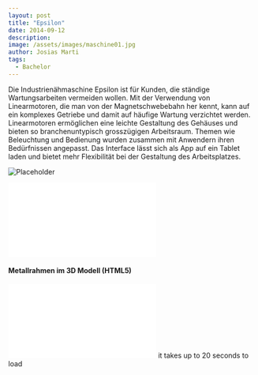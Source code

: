 ```yaml
---
layout: post
title: "Epsilon"
date: 2014-09-12
description: 
image: /assets/images/maschine01.jpg
author: Josias Marti
tags: 
  - Bachelor
---
```

Die Industrienähmaschine Epsilon ist für Kunden, die ständige Wartungsarbeiten vermeiden wollen. Mit der Verwendung von Linearmotoren, die man von der Magnetschwebebahn her kennt, kann auf ein komplexes Getriebe und damit auf häufige Wartung verzichtet werden. Linearmotoren ermöglichen eine leichte Gestaltung des Gehäuses und bieten so branchenuntypisch grosszügigen Arbeitsraum. Themen wie Beleuchtung und Bedienung wurden zusammen mit Anwendern ihren Bedürfnissen angepasst. Das Interface lässt sich als App auf ein Tablet laden und bietet mehr Flexibilität bei der Gestaltung des Arbeitsplatzes. 


![Placeholder](/assets/images/maschine01.jpg)



<iframe style="border: none;" src="/assets/machine.html"></iframe>

#### Metallrahmen im 3D Modell (HTML5)
<iframe style="border: none;" src="/assets/n.html" ></iframe>
it takes up to 20 seconds to load



